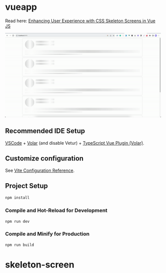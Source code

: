 # vueapp

Read here:  <a href="https://medium.com/@ranjit2/enhancing-user-experience-with-css-skeleton-screens-in-vue-js-95cb820644a5">Enhancing User Experience with CSS Skeleton Screens in Vue JS</a>

<img src="https://github.com/Ranjit2/skeleton-screen/blob/main/ezgif-5-ab46a47ce3.gif">

## Recommended IDE Setup

[VSCode](https://code.visualstudio.com/) + [Volar](https://marketplace.visualstudio.com/items?itemName=Vue.volar) (and disable Vetur) + [TypeScript Vue Plugin (Volar)](https://marketplace.visualstudio.com/items?itemName=Vue.vscode-typescript-vue-plugin).

## Customize configuration

See [Vite Configuration Reference](https://vitejs.dev/config/).

## Project Setup

```sh
npm install
```

### Compile and Hot-Reload for Development

```sh
npm run dev
```

### Compile and Minify for Production

```sh
npm run build
```
# skeleton-screen
